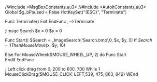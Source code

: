 //#include <MsgBoxConstants.au3>
//#include <AutoItConstants.au3>
Global $g_bPaused = False
HotKeySet("{ESC}", "Terminate")

Func Terminate()
    Exit
EndFunc   ;==>Terminate

;Image Search
$x = 0
$y = 0

Func Start()
   $Search = _ImageSearch('Search.bmp',0, $x, $y, 0)
   If $Search = 1 Then
	  MouseMove($x, $y, 10)
	  
   Else
	  For MouseWheel($MOUSE_WHEEL_UP, 2)
	do Func Start	 
   EndIf
EndFunc

 ; Left click drag from 0, 200 to 600, 700
While 1
MouseClickDrag($MOUSE_CLICK_LEFT,539, 475, 863, 849)
WEnd
